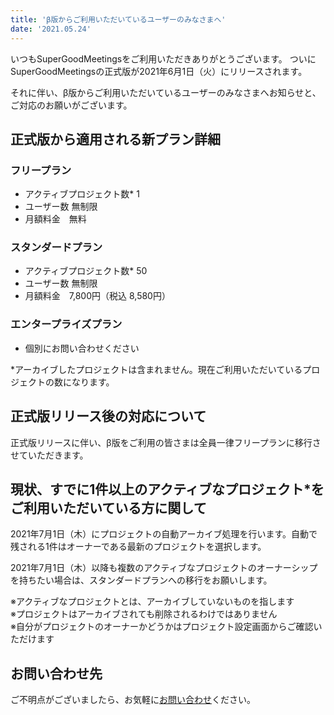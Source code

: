 ```yaml
---
title: 'β版からご利用いただいているユーザーのみなさまへ'
date: '2021.05.24'
---
```


いつもSuperGoodMeetingsをご利用いただきありがとうございます。
ついにSuperGoodMeetingsの正式版が2021年6月1日（火）にリリースされます。

それに伴い、β版からご利用いただいているユーザーのみなさまへお知らせと、ご対応のお願いがございます。
  

## 正式版から適用される新プラン詳細

### フリープラン
- アクティブプロジェクト数* 1
- ユーザー数 無制限
- 月額料金　無料  

### スタンダードプラン
- アクティブプロジェクト数* 50
- ユーザー数 無制限
- 月額料金　7,800円（税込 8,580円） 

### エンタープライズプラン
- 個別にお問い合わせください  

*アーカイブしたプロジェクトは含まれません。現在ご利用いただいているプロジェクトの数になります。

## 正式版リリース後の対応について
正式版リリースに伴い、β版をご利用の皆さまは全員一律フリープランに移行させていただきます。

## 現状、すでに1件以上のアクティブなプロジェクト*をご利用いただいている方に関して
2021年7月1日（木）にプロジェクトの自動アーカイブ処理を行います。自動で残される1件はオーナーである最新のプロジェクトを選択します。

2021年7月1日（木）以降も複数のアクティブなプロジェクトのオーナーシップを持ちたい場合は、スタンダードプランへの移行をお願いします。

※アクティブなプロジェクトとは、アーカイブしていないものを指します  
※プロジェクトはアーカイブされても削除されるわけではありません  
※自分がプロジェクトのオーナーかどうかはプロジェクト設定画面からご確認いただけます  


## お問い合わせ先
ご不明点がございましたら、お気軽に[お問い合わせ](https://docs.google.com/forms/d/e/1FAIpQLSfc2sXdcxDEz5Boi08Vymj7EtGeZAsCSljg6bBB0g1d9Aea0g/viewform)ください。  
